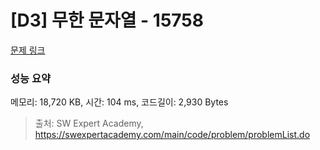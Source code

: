 # [D3] 무한 문자열 - 15758 

[문제 링크](https://swexpertacademy.com/main/code/problem/problemDetail.do?contestProbId=AYP5JmsqcngDFATW) 

### 성능 요약

메모리: 18,720 KB, 시간: 104 ms, 코드길이: 2,930 Bytes



> 출처: SW Expert Academy, https://swexpertacademy.com/main/code/problem/problemList.do